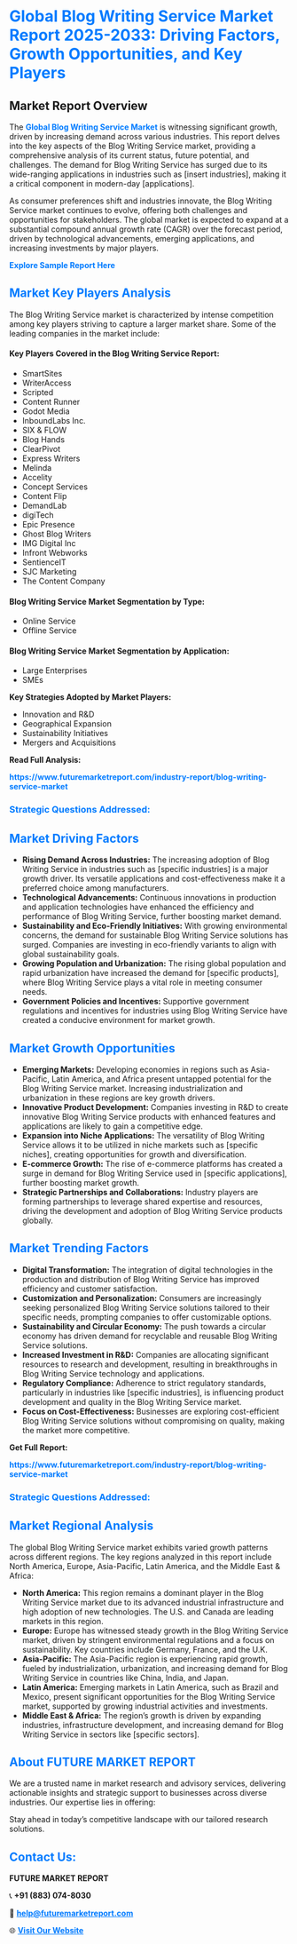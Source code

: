 <h1 style="color: #007BFF;">Global Blog Writing Service Market Report 2025-2033: Driving Factors, Growth Opportunities, and Key Players</h1>

<section id="overview">
<h2>Market Report Overview</h2>
<p>The <a href="https://www.futuremarketreport.com/industry-report/blog-writing-service-market" style="color: #007BFF; text-decoration: none;"><strong>Global Blog Writing Service Market</strong></a> is witnessing significant growth, driven by increasing demand across various industries. This report delves into the key aspects of the Blog Writing Service market, providing a comprehensive analysis of its current status, future potential, and challenges. The demand for Blog Writing Service has surged due to its wide-ranging applications in industries such as [insert industries], making it a critical component in modern-day [applications].</p>
<p>As consumer preferences shift and industries innovate, the Blog Writing Service market continues to evolve, offering both challenges and opportunities for stakeholders. The global market is expected to expand at a substantial compound annual growth rate (CAGR) over the forecast period, driven by technological advancements, emerging applications, and increasing investments by major players.</p>
</section>

<section id="overview">
<p><a href="https://www.futuremarketreport.com/request-sample/reportId=27843" style="color: #007BFF; text-decoration: none;"><strong>Explore Sample Report Here</strong></a></p>
</section>

<section id="key-players">
<h2 style="color: #007BFF;">Market Key Players Analysis</h2>
<p>The Blog Writing Service market is characterized by intense competition among key players striving to capture a larger market share. Some of the leading companies in the market include:</p>
<h4>Key Players Covered in the Blog Writing Service Report:</h4>
<ul><li>SmartSites</li><li>WriterAccess</li><li>Scripted</li><li>Content Runner</li><li>Godot Media</li><li>InboundLabs Inc.</li><li>SIX &amp; FLOW</li><li>Blog Hands</li><li>ClearPivot</li><li>Express Writers</li><li>Melinda</li><li>Accelity</li><li>Concept Services</li><li>Content Flip</li><li>DemandLab</li><li>digiTech</li><li>Epic Presence</li><li>Ghost Blog Writers</li><li>IMG Digital Inc</li><li>Infront Webworks</li><li>SentienceIT</li><li>SJC Marketing</li><li>The Content Company</li></ul>
<h4>Blog Writing Service Market Segmentation by Type:</h4>
<ul><li>Online Service</li><li>Offline Service</li></ul>

<h4>Blog Writing Service Market Segmentation by Application:</h4>
<ul><li>Large Enterprises</li><li>SMEs</li></ul>
<p><strong>Key Strategies Adopted by Market Players:</strong></p>
<ul>
<li>Innovation and R&D</li>
<li>Geographical Expansion</li>
<li>Sustainability Initiatives</li>
<li>Mergers and Acquisitions</li>
</ul>
</section>

<section>
<p><strong>Read Full Analysis: </strong></p><a href="https://www.futuremarketreport.com/industry-report/blog-writing-service-market" style="color: #007BFF; text-decoration: none;"><strong>https://www.futuremarketreport.com/industry-report/blog-writing-service-market</strong></a>
<h3 style="color: #007BFF;">Strategic Questions Addressed:</h3>
</section>

<section id="driving-factors">
<h2 style="color: #007BFF;">Market Driving Factors</h2>
<ul>
<li><strong>Rising Demand Across Industries:</strong> The increasing adoption of Blog Writing Service in industries such as [specific industries] is a major growth driver. Its versatile applications and cost-effectiveness make it a preferred choice among manufacturers.</li>
<li><strong>Technological Advancements:</strong> Continuous innovations in production and application technologies have enhanced the efficiency and performance of Blog Writing Service, further boosting market demand.</li>
<li><strong>Sustainability and Eco-Friendly Initiatives:</strong> With growing environmental concerns, the demand for sustainable Blog Writing Service solutions has surged. Companies are investing in eco-friendly variants to align with global sustainability goals.</li>
<li><strong>Growing Population and Urbanization:</strong> The rising global population and rapid urbanization have increased the demand for [specific products], where Blog Writing Service plays a vital role in meeting consumer needs.</li>
<li><strong>Government Policies and Incentives:</strong> Supportive government regulations and incentives for industries using Blog Writing Service have created a conducive environment for market growth.</li>
</ul>
</section>

<section id="growth-opportunities">
<h2 style="color: #007BFF;">Market Growth Opportunities</h2>
<ul>
<li><strong>Emerging Markets:</strong> Developing economies in regions such as Asia-Pacific, Latin America, and Africa present untapped potential for the Blog Writing Service market. Increasing industrialization and urbanization in these regions are key growth drivers.</li>
<li><strong>Innovative Product Development:</strong> Companies investing in R&D to create innovative Blog Writing Service products with enhanced features and applications are likely to gain a competitive edge.</li>
<li><strong>Expansion into Niche Applications:</strong> The versatility of Blog Writing Service allows it to be utilized in niche markets such as [specific niches], creating opportunities for growth and diversification.</li>
<li><strong>E-commerce Growth:</strong> The rise of e-commerce platforms has created a surge in demand for Blog Writing Service used in [specific applications], further boosting market growth.</li>
<li><strong>Strategic Partnerships and Collaborations:</strong> Industry players are forming partnerships to leverage shared expertise and resources, driving the development and adoption of Blog Writing Service products globally.</li>
</ul>
</section>

<section id="trending-factors">
<h2 style="color: #007BFF;">Market Trending Factors</h2>
<ul>
<li><strong>Digital Transformation:</strong> The integration of digital technologies in the production and distribution of Blog Writing Service has improved efficiency and customer satisfaction.</li>
<li><strong>Customization and Personalization:</strong> Consumers are increasingly seeking personalized Blog Writing Service solutions tailored to their specific needs, prompting companies to offer customizable options.</li>
<li><strong>Sustainability and Circular Economy:</strong> The push towards a circular economy has driven demand for recyclable and reusable Blog Writing Service solutions.</li>
<li><strong>Increased Investment in R&D:</strong> Companies are allocating significant resources to research and development, resulting in breakthroughs in Blog Writing Service technology and applications.</li>
<li><strong>Regulatory Compliance:</strong> Adherence to strict regulatory standards, particularly in industries like [specific industries], is influencing product development and quality in the Blog Writing Service market.</li>
<li><strong>Focus on Cost-Effectiveness:</strong> Businesses are exploring cost-efficient Blog Writing Service solutions without compromising on quality, making the market more competitive.</li>
</ul>
</section>

<section>
<p><strong>Get Full Report: </strong></p><a href="https://www.futuremarketreport.com/industry-report/blog-writing-service-market" style="color: #007BFF; text-decoration: none;"><strong>https://www.futuremarketreport.com/industry-report/blog-writing-service-market</strong></a>
<h3 style="color: #007BFF;">Strategic Questions Addressed:</h3>
</section>


<section id="regional-analysis">
<h2 style="color: #007BFF;">Market Regional Analysis</h2>
<p>The global Blog Writing Service market exhibits varied growth patterns across different regions. The key regions analyzed in this report include North America, Europe, Asia-Pacific, Latin America, and the Middle East & Africa:</p>
<ul>
<li><strong>North America:</strong> This region remains a dominant player in the Blog Writing Service market due to its advanced industrial infrastructure and high adoption of new technologies. The U.S. and Canada are leading markets in this region.</li>
<li><strong>Europe:</strong> Europe has witnessed steady growth in the Blog Writing Service market, driven by stringent environmental regulations and a focus on sustainability. Key countries include Germany, France, and the U.K.</li>
<li><strong>Asia-Pacific:</strong> The Asia-Pacific region is experiencing rapid growth, fueled by industrialization, urbanization, and increasing demand for Blog Writing Service in countries like China, India, and Japan.</li>
<li><strong>Latin America:</strong> Emerging markets in Latin America, such as Brazil and Mexico, present significant opportunities for the Blog Writing Service market, supported by growing industrial activities and investments.</li>
<li><strong>Middle East & Africa:</strong> The region’s growth is driven by expanding industries, infrastructure development, and increasing demand for Blog Writing Service in sectors like [specific sectors].</li>
</ul>
</section>

<footer>
<h2 style="color: #007BFF;">About FUTURE MARKET REPORT</h2>
<p>We are a trusted name in market research and advisory services, delivering actionable insights and strategic support to businesses across diverse industries. Our expertise lies in offering:</p>

<p>Stay ahead in today’s competitive landscape with our tailored research solutions.</p>

<h2 style="color: #007BFF;">Contact Us:</h2>
<p><strong>FUTURE MARKET REPORT</strong></p>
<p>📞 <strong>+91 (883) 074-8030</strong></p>
<p>📧 <strong><a href="mailto:help@futuremarketreport.com" style="color: #007BFF;">help@futuremarketreport.com</a></strong></p>
<p>🌐 <strong><a href="https://www.futuremarketreport.com/" style="color: #007BFF;">Visit Our Website</a></strong></p>
</footer>